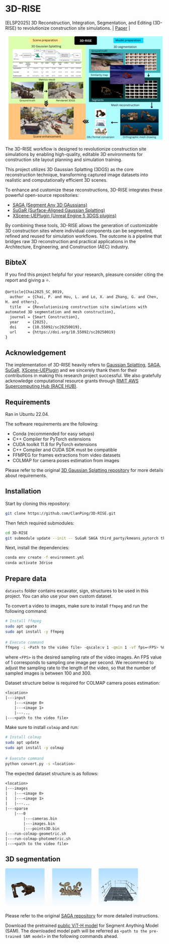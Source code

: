 # 3D-RISE
[ELSP2025] 3D Reconstruction, Integration, Segmentation, and Editing (3D-RISE) to revolutionize construction site simulations.
| [Paper](https://www.elspub.com/papers/j/1893818303650844672) |

<p align="center">
<img src="assets/graphical_abstract.png" alt="Workflow Overview" width="700"/>
</p>

The 3D-RISE workflow is designed to revolutionize construction site simulations by enabling high-quality, editable 3D environments for construction site layout planning and simulation training.

This project utilizes 3D Gaussian Splatting (3DGS) as the core reconstruction technique, transforming captured image datasets into realistic and computationally efficient 3D scenes.

To enhance and customize these reconstructions, 3D-RISE integrates these powerful open-source repositories:

- [SAGA (Segment Any 3D GAussians)](https://github.com/Jumpat/SegAnyGAussians)
- [SuGaR (Surface-Aligned Gaussian Splatting)](https://github.com/Anttwo/SuGaR/tree/main?tab=readme-ov-file)
- [XScene-UEPlugin (Unreal Engine 5 3DGS plugins)](https://github.com/xverse-engine/XScene-UEPlugin)

By combining these tools, 3D-RISE allows the generation of customizable 3D construction sites where individual components can be segmented, refined and reused for simulation workflows. The outcome is a pipeline that bridges raw 3D reconstruction and practical applications in the Architecture, Engineering, and Construction (AEC) industry.

## BibteX

If you find this project helpful for your research, pleasure consider citing the report and giving a ⭐.
```
@article{Chai2025_SC_0019,
  author  = {Chai, P. and Hou, L. and Lo, X. and Zhang, G. and Chen, H. and others},
  title   = {Revolutionising construction site simulations with automated 3D segmentation and mesh construction},
  journal = {Smart Construction},
  year    = {2025},
  doi     = {10.55092/sc20250019},
  url     = {https://doi.org/10.55092/sc20250019}
}
```

## Acknowledgement

The implementation of 3D-RISE heavily refers to [Gaussian Splatting](https://github.com/graphdeco-inria/gaussian-splatting), [SAGA](https://github.com/Jumpat/SegAnyGAussians), [SuGaR](https://github.com/Anttwo/SuGaR), [XScene-UEPlugin](https://github.com/xverse-engine/XScene-UEPlugin) and we sincerely thank them for their contributions in making this research project successful. We also gratefully acknowledge computational resource grants through [RMIT AWS Supercomputing Hub (RACE HUB)](https://www.rmit.edu.au/partner/hubs/race).

## Requirements

Ran in Ubuntu 22.04.

The software requirements are the following:

- Conda (recommended for easy setups)
- C++ Compiler for PyTorch extensions
- CUDA toolkit 11.8 for PyTorch extensions
- C++ Compiler and CUDA SDK must be compatible
- FFMPEG for frames extractions from video datasets
- COLMAP for camera poses estimation from images

Please refer to the original [3D Gaussian Splatting repository](https://github.com/graphdeco-inria/gaussian-splatting) for more details about requirements.

## Installation

Start by cloning this repository:
```bash
git clone https://github.com/ClanPing/3D-RISE.git
```

Then fetch required submodules:
```bash
cd 3D-RISE
git submodule update --init -- SuGaR SAGA third_party/kmeans_pytorch third_party/segment-anything
```

Next, install the dependencies:
```bash
conda env create -f environment.yml
conda activate 3drise
```

## Prepare data

`datasets` folder contains excavator, sign, structures to be used in this project. You can also use your own custom dataset.

To convert a video to images, make sure to install `ffmpeg` and run the following command:
```bash
# Install ffmpeg
sudo apt upate
sudo apt install -y ffmpeg

# Execute command
ffmpeg -i <Path to the video file> -qscale:v 1 -qmin 1 -vf fps=<FPS> %04d.jpg
```
where `<FPS>` is the desired sampling rate of the video images. An FPS value of 1 corresponds to sampling one image per second. We recommend to adjust the sampling rate to the length of the video, so that the number of sampled images is between 100 and 300.

Dataset structure below is required for COLMAP camera poses estimation:
```
<location>
|---input
	|---<image 0>
	|---<image 1>
	|---...
|---<path to the video file>
```

Make sure to install `colmap` and run:
```bash
# Install colmap
sudo apt update
sudo apt install -y colmap

# Execute command
python convert.py -s <location>
```

The expected dataset structure is as follows:
```
<location>
|---images
|   |---<image 0>
|   |---<image 1>
|   |---...
|---sparse
    |---0
        |---cameras.bin
        |---images.bin
        |---points3D.bin
|---run-colmap-geometric.sh
|---run-colmap-photometric.sh
|---<path to the video file>
```

## 3D segmentation

<p align="left">
  <img src="assets/excavator.gif" width="125" alt="Model 1">
  &nbsp;&nbsp;&nbsp;&nbsp;
  <img src="assets/sign.gif" width="125" alt="Model 2">
  &nbsp;&nbsp;&nbsp;&nbsp;
  <img src="assets/structure.gif" width="125" alt="Model 3">
</p>

Please refer to the original [SAGA repository](https://github.com/Jumpat/SegAnyGAussians) for more detailed instructions.

Download the pretrained [public ViT-H model](https://dl.fbaipublicfiles.com/segment_anything/sam_vit_h_4b8939.pth) for Segment Anything Model (SAM). The downloaded model path will be referred as `<path to the pre-trained SAM model>` in the following commands ahead.
